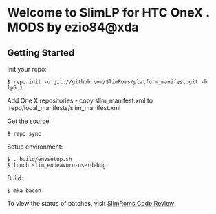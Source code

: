 Welcome to SlimLP for HTC OneX . MODS by ezio84@xda
===================================================


Getting Started
---------------

Init your repo:

    $ repo init -u git://github.com/SlimRoms/platform_manifest.git -b lp5.1

Add One X repositories - copy slim_manifest.xml to .repo/local_manifests/slim_manifest.xml

Get the source:

    $ repo sync

Setup environment:

    $ . build/envsetup.sh
    $ lunch slim_endeavoru-userdebug

Build:

    $ mka bacon




To view the status of patches, visit [SlimRoms Code Review](https://review.slimroms.eu)
